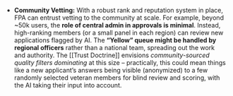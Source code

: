 - **Community Vetting:** With a robust rank and reputation system in place, FPA can entrust vetting to the community at scale. For example, beyond ~50k users, the **role of central admin in approvals is minimal**. Instead, high-ranking members (or a small panel in each region) can review new applications flagged by AI. The **“Yellow” queue might be handled by regional officers** rather than a national team, spreading out the work and authority. The [[Trust Doctrine]] envisions _community-sourced quality filters dominating_ at this size – practically, this could mean things like a new applicant’s answers being visible (anonymized) to a few randomly selected veteran members for blind review and scoring, with the AI taking their input into account.